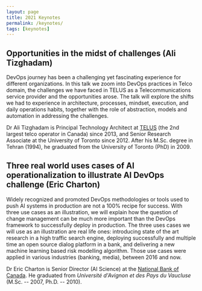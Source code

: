 ```yaml
---
layout: page
title: 2021 Keynotes
permalink: /keynotes/
tags: [keynotes]
---
```


## Opportunities in the midst of challenges (Ali Tizghadam)

 DevOps journey has been a challenging yet fascinating experience for different organizations. In this talk we zoom into DevOps practices in Telco domain, the challenges we have faced in TELUS as a Telecommunications service provider and the opportunities arose. The talk will explore the shifts we had to experience in architecture, processes, mindset, execution, and daily operations habits, together with the role of abstraction, models and automation in addressing the challenges.

Dr Ali Tizghadam is Principal Technology Architect at [TELUS](https://en.wikipedia.org/wiki/Telus) (the 2nd largest telco operator in Canada) since 2013, and Senior Research Associate at the University of Toronto since 2012. After his M.Sc. degree in Tehran (1994), he graduated from the University of Toronto (PhD) in 2009.

## Three real world uses cases of AI operationalization to illustrate AI DevOps challenge (Eric Charton)

Widely recognized and promoted DevOps methodologies or tools used to push AI systems in production are not a 100% recipe for success. With three use cases as an illustration, we will explain how the question of change management can be much more important than the DevOps framework to successfully deploy in production. The three uses cases we will use as an illustration are real life ones: introducing state of the art research in a high traffic search engine, deploying successfully and multiple time an open source dialog platform in a bank, and delivering a new machine learning based risk modelling algorithm. Those use cases were applied in various industries (banking, media), between 2016 and now.

Dr Eric Charton is Senior Director (AI Science) at the [National Bank of Canada](https://en.wikipedia.org/wiki/National_Bank_of_Canada). He graduated from _Université d'Avignon et des Pays du Vaucluse_ (M.Sc. -- 2007, Ph.D. -- 2010).